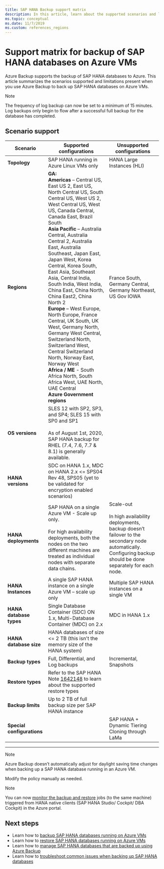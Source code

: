 ```yaml
---
title: SAP HANA Backup support matrix
description: In this article, learn about the supported scenarios and limitations when you use Azure Backup to back up SAP HANA databases on Azure VMs.
ms.topic: conceptual
ms.date: 11/7/2019
ms.custom: references_regions 
---
```


# Support matrix for backup of SAP HANA databases on Azure VMs

Azure Backup supports the backup of SAP HANA databases to Azure. This article summarizes the scenarios supported and limitations present when you use Azure Backup to back up SAP HANA databases on Azure VMs.

> [!NOTE]
> The frequency of log backup can now be set to a minimum of 15 minutes. Log backups only begin to flow after a successful full backup for the database has completed.

## Scenario support

| **Scenario**               | **Supported  configurations**                                | **Unsupported  configurations**                              |
| -------------------------- | ------------------------------------------------------------ | ------------------------------------------------------------ |
| **Topology**               | SAP HANA running in Azure Linux  VMs only                    | HANA Large Instances (HLI)                                   |
| **Regions**                   | **GA:**<br> **Americas** – Central US, East US 2, East US, North Central US, South Central US, West US 2, West Central US, West US, Canada Central, Canada East, Brazil South <br> **Asia Pacific** – Australia Central, Australia Central 2, Australia East, Australia Southeast, Japan East, Japan West, Korea Central, Korea South, East Asia, Southeast Asia, Central India, South India, West India, China East, China North, China East2, China North 2 <br> **Europe** – West Europe, North Europe, France Central, UK South, UK West, Germany North, Germany West Central, Switzerland North, Switzerland West, Central Switzerland North, Norway East, Norway West <br> **Africa / ME** - South Africa North, South Africa West, UAE North, UAE Central  <BR>  **Azure Government regions** | France South, Germany Central, Germany Northeast, US Gov IOWA |
| **OS versions**            | SLES 12 with SP2, SP3, and SP4; SLES 15 with SP0 and SP1 <br><br>  As of August 1st, 2020, SAP HANA backup for RHEL (7.4, 7.6, 7.7 & 8.1) is generally available.                |                                             |
| **HANA versions**          | SDC on HANA 1.x, MDC on HANA 2.x <= SPS04 Rev 48, SPS05 (yet to be validated for encryption enabled scenarios)      |                                                            |
| **HANA deployments**       | SAP HANA on a single Azure VM -  Scale up only. <br><br> For high availability deployments, both the nodes on the two different machines are treated as individual nodes with separate data chains.               | Scale-out <br><br> In high availability deployments, backup doesn’t failover to the secondary node automatically. Configuring backup should be done separately for each node.                                           |
| **HANA Instances**         | A single SAP HANA instance on a  single Azure VM – scale up only | Multiple SAP HANA instances on a  single VM                  |
| **HANA database types**    | Single Database Container (SDC)  ON 1.x, Multi-Database Container (MDC) on 2.x | MDC in HANA 1.x                                              |
| **HANA database size**     | HANA databases of size <= 2 TB  (this isn't the memory size of the HANA system)               |                                                              |
| **Backup types**           | Full, Differential, and Log backups                          | Incremental, Snapshots                                       |
| **Restore types**          | Refer to the SAP HANA Note [1642148](https://launchpad.support.sap.com/#/notes/1642148) to learn about the supported restore types |                                                              |
| **Backup limits**          | Up to 2 TB of full backup size per SAP HANA instance         |                                                              |
| **Special configurations** |                                                              | SAP HANA + Dynamic Tiering <br>  Cloning through LaMa        |

------

>[!NOTE]
>Azure Backup doesn’t automatically adjust for daylight saving time changes when backing up a SAP HANA database running in an Azure VM.
>
>Modify the policy manually as needed.

> [!NOTE]
> You can now [monitor the backup and restore](./sap-hana-db-manage.md#monitor-manual-backup-jobs-in-the-portal) jobs (to the same machine) triggered from HANA native clients (SAP HANA Studio/ Cockpit/ DBA Cockpit) in the Azure portal.

## Next steps

* Learn how to [backup SAP HANA databases running on Azure VMs](./backup-azure-sap-hana-database.md)
* Learn how to [restore SAP HANA databases running on Azure VMs](./sap-hana-db-restore.md)
* Learn how to [manage SAP HANA databases that are backed up using Azure Backup](sap-hana-db-manage.md)
* Learn how to [troubleshoot common issues when backing up SAP HANA databases](./backup-azure-sap-hana-database-troubleshoot.md)
